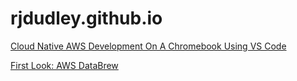 # rjdudley.github.io

[Cloud Native AWS Development On A Chromebook Using VS Code](AWSDevelopmentOnAChromebook.md)

[First Look: AWS DataBrew](databrewfirstlook.md)